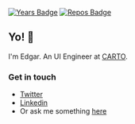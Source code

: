 [![Years Badge](https://badges.pufler.dev/years/builtbyedgar)](https://badges.pufler.dev) [![Repos Badge](https://badges.pufler.dev/repos/builtbyedgar)](https://badges.pufler.dev)

## Yo! 👋

I'm Edgar. An UI Engineer at [CARTO](https://carto.com/).


### Get in touch 

- [Twitter](https://twitter.com/BuiltByEdgar)
- [Linkedin](https://www.linkedin.com/in/edgar-bermejo/)
- Or ask me something [here](https://github.com/builtbyedgar/builtbyedgar/issues)
